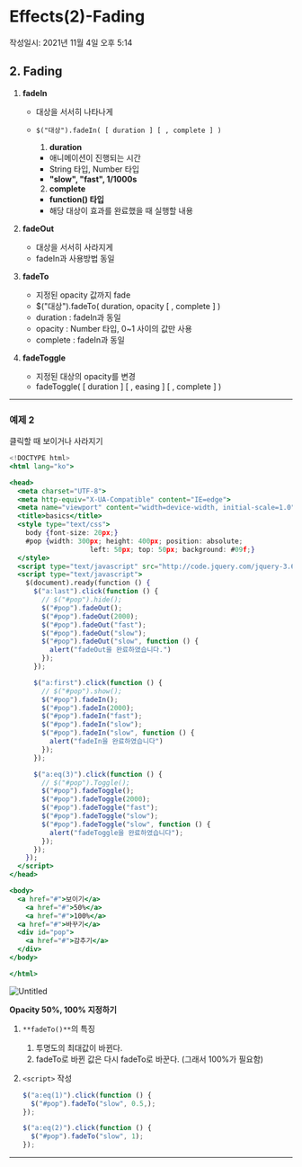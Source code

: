 # Effects(2)-Fading
작성일시: 2021년 11월 4일 오후 5:14

## 2. Fading

1. **fadeIn**
    - 대상을 서서히 나타나게
    - `$("대상").fadeIn( [ duration ] [ , complete ] )`

        1) **duration**

        - 애니메이션이 진행되는 시간
        - String 타입, Number 타입
        - **"slow", "fast", 1/1000s**

        2) **complete**

        - **function() 타입**
        - 해당 대상이 효과를 완료했을 때 실행할 내용

2. **fadeOut**
    - 대상을 서서히 사라지게
    - fadeIn과 사용방법 동일

3. **fadeTo**
    - 지정된 opacity 값까지 fade
    - $("대상").fadeTo( duration, opacity [ , complete ] )
    - duration : fadeIn과 동일
    - opacity : Number 타입, 0~1 사이의 값만 사용
    - complete : fadeIn과 동일

4. **fadeToggle**
    - 지정된 대상의 opacity를 변경
    - fadeToggle( [ duration ] [ , easing ] [ , complete ] )

---

### 예제 2

클릭할 때 보이거나 사라지기

```jsx
<!DOCTYPE html>
<html lang="ko">

<head>
  <meta charset="UTF-8">
  <meta http-equiv="X-UA-Compatible" content="IE=edge">
  <meta name="viewport" content="width=device-width, initial-scale=1.0">
  <title>basics</title>
  <style type="text/css">
    body {font-size: 20px;}
    #pop {width: 300px; height: 400px; position: absolute;
					left: 50px; top: 50px; background: #09f;}
  </style>
  <script type="text/javascript" src="http://code.jquery.com/jquery-3.6.0.min.js"></script>
  <script type="text/javascript">
    $(document).ready(function () {
      $("a:last").click(function () {
        // $("#pop").hide();
        $("#pop").fadeOut();
        $("#pop").fadeOut(2000);
        $("#pop").fadeOut("fast");
        $("#pop").fadeOut("slow");
        $("#pop").fadeOut("slow", function () {
          alert("fadeOut을 완료하였습니다.")
        });
      });

      $("a:first").click(function () {
        // $("#pop").show();
        $("#pop").fadeIn();
        $("#pop").fadeIn(2000);
        $("#pop").fadeIn("fast");
        $("#pop").fadeIn("slow");
        $("#pop").fadeIn("slow", function () {
          alert("fadeIn을 완료하였습니다")
        });
      });

      $("a:eq(3)").click(function () {
        // $("#pop").Toggle();
        $("#pop").fadeToggle();
        $("#pop").fadeToggle(2000);
        $("#pop").fadeToggle("fast");
        $("#pop").fadeToggle("slow");
        $("#pop").fadeToggle("slow", function () {
          alert("fadeToggle을 완료하였습니다");
        });
      });
    });
  </script>
</head>

<body>
  <a href="#">보이기</a>
	<a href="#">50%</a>
	<a href="#">100%</a>
  <a href="#">바꾸기</a>
  <div id="pop">
    <a href="#">감추기</a>
  </div>
</body>

</html>
```

![Untitled](https://s3.us-west-2.amazonaws.com/secure.notion-static.com/a1fb9570-ddc2-475c-b720-6331feab0af0/Untitled.png?X-Amz-Algorithm=AWS4-HMAC-SHA256&X-Amz-Content-Sha256=UNSIGNED-PAYLOAD&X-Amz-Credential=AKIAT73L2G45EIPT3X45%2F20211220%2Fus-west-2%2Fs3%2Faws4_request&X-Amz-Date=20211220T080930Z&X-Amz-Expires=86400&X-Amz-Signature=dce77822e3361d6a38226ad06597470ec3ee0a2dccfd55fd58921a3da395852d&X-Amz-SignedHeaders=host&response-content-disposition=filename%20%3D%22Untitled.png%22&x-id=GetObject)

**Opacity 50%, 100% 지정하기**

1. `**fadeTo()**`의 특징
    1. 투명도의 최대값이 바뀐다.
    2. fadeTo로 바뀐 값은 다시 fadeTo로 바꾼다. (그래서 100%가 필요함)
2. `<script>` 작성

    ```jsx
    $("a:eq(1)").click(function () {
      $("#pop").fadeTo("slow", 0.5,);
    });

    $("a:eq(2)").click(function () {
      $("#pop").fadeTo("slow", 1);
    });
    ```


---
